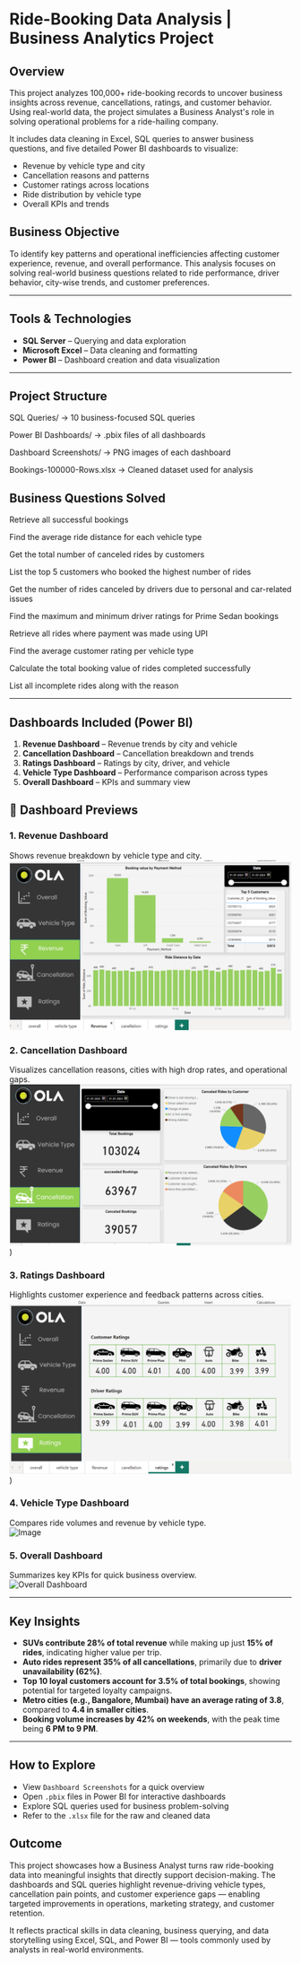# Ride-Booking Data Analysis | Business Analytics Project


## Overview  
This project analyzes 100,000+ ride-booking records to uncover business insights across revenue, cancellations, ratings, and customer behavior. Using real-world data, the project simulates a Business Analyst's role in solving operational problems for a ride-hailing company.  

It includes data cleaning in Excel, SQL queries to answer business questions, and five detailed Power BI dashboards to visualize:  
- Revenue by vehicle type and city  
- Cancellation reasons and patterns  
- Customer ratings across locations  
- Ride distribution by vehicle type  
- Overall KPIs and trends


## Business Objective  
To identify key patterns and operational inefficiencies affecting customer experience, revenue, and overall performance. This analysis focuses on solving real-world business questions related to ride performance, driver behavior, city-wise trends, and customer preferences.

---

## Tools & Technologies  
- **SQL Server** – Querying and data exploration  
- **Microsoft Excel** – Data cleaning and formatting  
- **Power BI** – Dashboard creation and data visualization  

---

## Project Structure 

SQL Queries/ → 10 business-focused SQL queries

Power BI Dashboards/ → .pbix files of all dashboards

Dashboard Screenshots/ → PNG images of each dashboard

Bookings-100000-Rows.xlsx → Cleaned dataset used for analysis



## Business Questions Solved

Retrieve all successful bookings

Find the average ride distance for each vehicle type

Get the total number of canceled rides by customers

List the top 5 customers who booked the highest number of rides

Get the number of rides canceled by drivers due to personal and car-related issues

Find the maximum and minimum driver ratings for Prime Sedan bookings

Retrieve all rides where payment was made using UPI

Find the average customer rating per vehicle type

Calculate the total booking value of rides completed successfully

List all incomplete rides along with the reason

---

## Dashboards Included (Power BI)  
1. **Revenue Dashboard** – Revenue trends by city and vehicle  
2. **Cancellation Dashboard** – Cancellation breakdown and trends  
3. **Ratings Dashboard** – Ratings by city, driver, and vehicle  
4. **Vehicle Type Dashboard** – Performance comparison across types  
5. **Overall Dashboard** – KPIs and summary view



## 📸 Dashboard Previews

### 1. Revenue Dashboard  
Shows revenue breakdown by vehicle type and city.  
![Image](https://github.com/Muskaank1106/Ride-and-Operations-Analytics/blob/main/Revenue%20DashB.png)

### 2. Cancellation Dashboard  
Visualizes cancellation reasons, cities with high drop rates, and operational gaps.  
![Image](https://github.com/Muskaank1106/Ride-and-Operations-Analytics/blob/main/Cancellation%20DashB.png))

### 3. Ratings Dashboard  
Highlights customer experience and feedback patterns across cities.  
![Image](https://github.com/Muskaank1106/Ride-and-Operations-Analytics/blob/main/Ratings%20DashB.png))

### 4. Vehicle Type Dashboard  
Compares ride volumes and revenue by vehicle type.  
![Image](Dashboard_Screenshots/Vehicle%20Type%20DashB.png)

### 5. Overall Dashboard  
Summarizes key KPIs for quick business overview.  
![Overall Dashboard](Dashboard_Screenshots/Overall%20DashB.png)

---

## Key Insights  
- **SUVs contribute 28% of total revenue** while making up just **15% of rides**, indicating higher value per trip.  
- **Auto rides represent 35% of all cancellations**, primarily due to **driver unavailability (62%)**.  
- **Top 10 loyal customers account for 3.5% of total bookings**, showing potential for targeted loyalty campaigns.  
- **Metro cities (e.g., Bangalore, Mumbai) have an average rating of 3.8**, compared to **4.4 in smaller cities**.  
- **Booking volume increases by 42% on weekends**, with the peak time being **6 PM to 9 PM**.


---

## How to Explore  
- View `Dashboard Screenshots` for a quick overview  
- Open `.pbix` files in Power BI for interactive dashboards  
- Explore SQL queries used for business problem-solving  
- Refer to the `.xlsx` file for the raw and cleaned data

  
 ## Outcome  
This project showcases how a Business Analyst turns raw ride-booking data into meaningful insights that directly support decision-making. The dashboards and SQL queries highlight revenue-driving vehicle types, cancellation pain points, and customer experience gaps — enabling targeted improvements in operations, marketing strategy, and customer retention.

It reflects practical skills in data cleaning, business querying, and data storytelling using Excel, SQL, and Power BI — tools commonly used by analysts in real-world environments.
